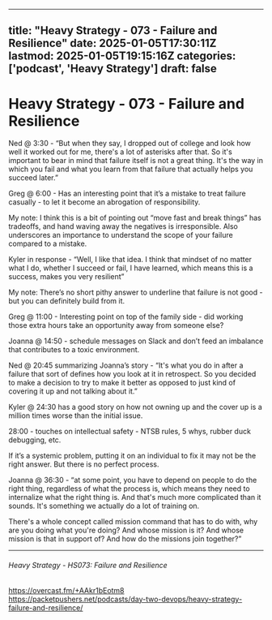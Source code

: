 
---
title: "Heavy Strategy - 073 - Failure and Resilience"
date: 2025-01-05T17:30:11Z
lastmod: 2025-01-05T19:15:16Z
categories: ['podcast', 'Heavy Strategy']
draft: false
---


# Heavy Strategy - 073 - Failure and Resilience
Ned @ 3:30 - “But when they say, I dropped out of college and look how well it worked out for me, there's a lot of asterisks after that. So it's important to bear in mind that failure itself is not a great thing. It's the way in which you fail and what you learn from that failure that actually helps you succeed later.”

Greg @ 6:00 - Has an interesting point that it’s a mistake to treat failure casually - to let it become an abrogation of responsibility.

My note: I think this is a bit of pointing out “move fast and break things” has tradeoffs, and hand waving away the negatives is irresponsible. Also underscores an importance to understand the scope of your failure compared to a mistake.

Kyler in response - “Well, I like that idea. I think that mindset of no matter what I do, whether I succeed or fail, I have learned, which means this is a success, makes you very resilient”

My note: There’s no short pithy answer to underline that failure is not good - but you can definitely build from it.

Greg @ 11:00 - Interesting point on top of the family side - did working those extra hours take an opportunity away from someone else?

Joanna @ 14:50 - schedule messages on Slack and don’t feed an imbalance that contributes to a toxic environment.

Ned @ 20:45 summarizing Joanna’s story - “It's what you do in after a failure that sort of defines how you look at it in retrospect. So you decided to make a decision to try to make it better as opposed to just kind of covering it up and not talking about it.”

Kyler @ 24:30 has a good story on how not owning up and the cover up is a million times worse than the initial issue.

28:00 - touches on intellectual safety - NTSB rules, 5 whys, rubber duck debugging, etc.

If it’s a systemic problem, putting it on an individual to fix it may not be the right answer. But there is no perfect process.

Joanna @ 36:30 - “at some point, you have to depend on people to do the right thing, regardless of what the process is, which means they need to internalize what the right thing is. And that's much more complicated than it sounds. It's something we actually do a lot of training on.

There's a whole concept called mission command that has to do with, why are you doing what you're doing? And whose mission is it? And whose mission is that in support of? And how do the missions join together?”

---
###### Heavy Strategy - HS073: Failure and Resilience

https://overcast.fm/+AAkr1bEotm8  
https://packetpushers.net/podcasts/day-two-devops/heavy-strategy-failure-and-resilience/

<!-- #public -->
<!-- #podcast -->
<!-- #Heavy Strategy# -->

<!-- {BearID:91356958-4D3B-4C75-8C99-A459512B3EA8} -->
